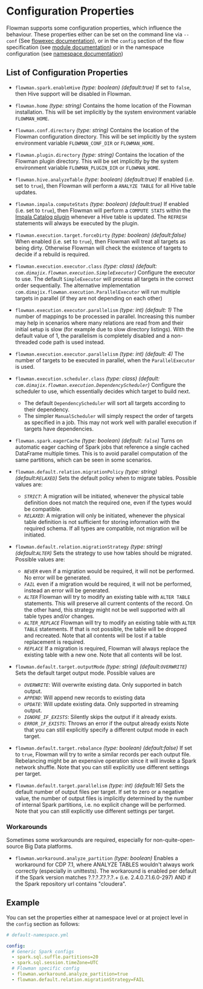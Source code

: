 # Configuration Properties

Flowman supports some configuration properties, which influence the behaviour. These properties either can be set
on the command line via `--conf` (See [flowexec documentation](cli/flowexec.md)), or in the `config` section of the flow 
specification (see [module documentation](spec/module.md)) or in the namespace configuration (see
[namespace documentation](spec/namespace.md))


## List of Configuration Properties
- `flowman.spark.enableHive` *(type: boolean)* *(default:true)*
If set to `false`, then Hive support will be disabled in Flowman.

- `flowman.home` *(type: string)*
Contains the home location of the Flowman installation. This will be set implicitly by the system environment 
variable `FLOWMAN_HOME`.

- `flowman.conf.directory` *(type: string)*
Contains the location of the Flowman configuration directory. This will be set implicitly by the system environment 
variable `FLOWMAN_CONF_DIR` or `FLOWMAN_HOME`.

- `flowman.plugin.directory` *(type: string)*
Contains the location of the Flowman plugin directory. This will be set implicitly by the system environment 
variable `FLOWMAN_PLUGIN_DIR` or `FLOWMAN_HOME`.

- `flowman.hive.analyzeTable` *(type: boolean)* *(default:true)*
  If enabled (i.e. set to `true`), then Flowman will perform a `ANALYZE TABLE` for all Hive table updates.

- `flowman.impala.computeStats` *(type: boolean)* *(default:true)*
  If enabled (i.e. set to `true`), then Flowman will perform a `COMPUTE STATS` within the 
  [Impala Catalog plugin](plugins/impala.md) whenever a Hive table is updated. The `REFRESH` statements will always
  be executed by the plugin.

- `flowman.execution.target.forceDirty` *(type: boolean)* *(default:false)*
When enabled (i.e. set to `true`), then Flowman will treat all targets as being dirty. Otherwise Flowman will check
the existence of targets to decide if a rebuild is required.
  
- `flowman.execution.executor.class` *(type: class)* *(default: `com.dimajix.flowman.execution.SimpleExecutor`)*
Configure the executor to use. The default `SimpleExecutor` will process all targets in the correct order
  sequentially. The alternative implementation `com.dimajix.flowman.execution.ParallelExecutor` will run multiple 
  targets in parallel (if they are not depending on each other)
  
- `flowman.execution.executor.parallelism` *(type: int)* *(default: 1)*
The number of mappings to be processed in parallel. Increasing this number may help in scenarios where many 
relations are read from and their initial setup is slow (for example due to slow directory listings). With the
default value of 1, the parallelism is completely disabled and a non-threaded code path is used instead.

- `flowman.execution.executor.parallelism` *(type: int)* *(default: 4)*
The number of targets to be executed in parallel, when the `ParallelExecutor` is used.

- `flowman.execution.scheduler.class` *(type: class)* *(default: `com.dimajix.flowman.execution.DependencyScheduler`)*
  Configure the scheduler to use, which essentially decides which target to build next.
  - The default `DependencyScheduler` will sort all targets according to their dependency.
  - The simpler `ManualScheduler` will simply respect the order of targets as specified in a job. This may not work
    well with parallel execution if targets have dependencies.

- `flowman.spark.eagerCache` *(type: boolean)* *(default: `false`)*
Turns on automatic eager caching of Spark jobs that reference a single cached DataFrame multiple times. This is to
avoid parallel computation of the same partitions, which can be seen in some scenarios.

- `flowman.default.relation.migrationPolicy` *(type: string)* *(default:`RELAXED`)*
Sets the default policy when to migrate tables. Possible values are:
  - *`STRICT`*: A migration will be initiated, whenever the physical table definition does not match the required
      one, even if the types would be compatible.
  - *`RELAXED`*: A migration will only be initiated, whenever the physical table definition is not sufficient for
    storing information with the required schema. If all types are compatible, not migration will be initiated.

- `flowman.default.relation.migrationStrategy` *(type: string)* *(default:`ALTER`)*
Sets the strategy to use how tables should be migrated. Possible values are:
  - *`NEVER`* even if a migration would be required, it will not be performed. No error will be generated.
  - *`FAIL`* even if a migration would be required, it will not be performed, instead an error will be generated.
  - *`ALTER`* Flowman will try to modify an existing table with `ALTER TABLE` statements. This will preserve all
    current contents of the record. On the other hand, this strategy might not be well supported with all table types 
    and/or changes.
  - *`ALTER_REPLACE`* Flowman will try to modify an existing table with `ALTER TABLE` statements. If that is not
    possible, the table will be dropped and recreated. Note that all contents will be lost if a table replacement
    is required.
  - *`REPLACE`* If a migration is required, Flowman will always replace the existing table with a new one.
    Note that all contents will be lost.

- `flowman.default.target.outputMode` *(type: string)* *(default:`OVERWRITE`)*
Sets the default target output mode. Possible values are 
  - *`OVERWRITE`*: Will overwrite existing data. Only supported in batch output.
  - *`APPEND`*: Will append new records to existing data
  - *`UPDATE`*: Will update existing data. Only supported in streaming output.
  - *`IGNORE_IF_EXISTS`*: Silently skips the output if it already exists.
  - *`ERROR_IF_EXISTS`*: Throws an error if the output already exists
Note that you can still explicitly specify a different output mode in each target.
    
- `flowman.default.target.rebalance` *(type: boolean)* *(default:false)*
If set to `true`, Flowman will try to write a similar records per each output file. Rebelancing might be an expensive
operation since it will invoke a Spark network shuffle. Note that you can still explicitly use different settings per
target. 

- `flowman.default.target.parallelism` *(type: int)* *(default:16)*
Sets the default number of output files per target. If set to zero or a negative value, the number of output files is 
implicitly determined by the number of internal Spark partitions, i.e. no explicit change will be performed. Note that 
you can still explicitly use different settings per target. 


### Workarounds

Sometimes some workarounds are required, especially for non-quite-open-source Big Data platforms.

- `flowman.workaround.analyze_partition` *(type: boolean)*
Enables a workaround for CDP 7.1, where ANALYZE TABLES wouldn't always work correctly (especially in unittests). The
  workaround is enabled per default if the Spark version matches ?.?.?.7.?.?.?.+ (i.e. 2.4.0.7.1.6.0-297) AND if 
  the Spark repository url contains "cloudera".
  

## Example

You can set the properties either at namespace level or at project level in the `config` section as follows:
```yaml
# default-namespace.yml

config:
  # Generic Spark configs  
  - spark.sql.suffle.partitions=20
  - spark.sql.session.timeZone=UTC
  # Flowman specific config  
  - flowman.workaround.analyze_partition=true
  - flowman.default.relation.migrationStrategy=FAIL
```

